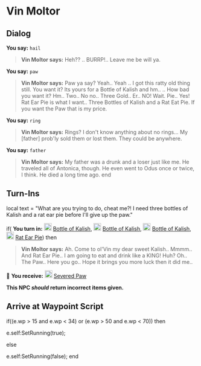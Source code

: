 # Vin Moltor
## Dialog

**You say:** `hail`



>**Vin Moltor says:** Heh?? .. BURRP!.. Leave me be will ya.

**You say:** `paw`



>**Vin Moltor says:** Paw ya say? Yeah.. Yeah .. I got this ratty old thing still. You want it? Its yours for a Bottle of Kalish and hm.. .. How bad you want it?  Hm..  Two..  No no..  Three Gold..  Er..  NO! Wait. Pie..  Yes! Rat Ear Pie is what I want.. Three Bottles of Kalish and a Rat Eat Pie. If you want the Paw that is my price.

**You say:** `ring`



>**Vin Moltor says:** Rings?  I don't know anything about no rings...  My [father] prob'ly sold them or lost them.  They could be anywhere.

**You say:** `father`



>**Vin Moltor says:** My father was a drunk and a loser just like me.  He traveled all of Antonica, though.  He even went to Odus once or twice, I think.  He died a long time ago.
end

## Turn-Ins



local text = "What are you trying to do, cheat me?!  I need three bottles of Kalish and a rat ear pie before I'll give up the paw."



if( **You turn in:** <img style="background:url(/static/icons/blank_slot.gif);width:20px;height:20px;" src="/static/icons/item_831.png" alt="" /> <a
                                href="/item/13016" data-url="13016" class="tooltip-link link">Bottle of Kalish</a>, <img style="background:url(/static/icons/blank_slot.gif);width:20px;height:20px;" src="/static/icons/item_831.png" alt="" /> <a
                                href="/item/13016" data-url="13016" class="tooltip-link link">Bottle of Kalish</a>, <img style="background:url(/static/icons/blank_slot.gif);width:20px;height:20px;" src="/static/icons/item_831.png" alt="" /> <a
                                href="/item/13016" data-url="13016" class="tooltip-link link">Bottle of Kalish</a>, <img style="background:url(/static/icons/blank_slot.gif);width:20px;height:20px;" src="/static/icons/item_783.png" alt="" /> <a
                                href="/item/13192" data-url="13192" class="tooltip-link link">Rat Ear Pie</a>) then


>**Vin Moltor says:** Ah. Come to ol'Vin my dear sweet Kalish.. Mmmm.. And Rat Ear Pie.. I am going to eat and drink like a KING! Huh? Oh.. The Paw.. Here you go.. Hope it brings you more luck then it did me..


 &#127873; **You receive:**  <img style="background:url(/static/icons/blank_slot.gif);width:20px;height:20px;" src="/static/icons/item_743.png" alt="" /> <a
                                href="/item/17014" data-url="17014" class="tooltip-link link">Severed Paw</a> 

 

**This NPC *should* return incorrect items given.**

## Arrive at Waypoint Script

if((e.wp > 15 and e.wp < 34) or (e.wp > 50 and e.wp < 70)) then


e.self:SetRunning(true);

else


e.self:SetRunning(false);
end
